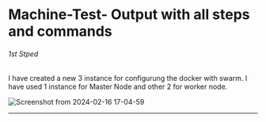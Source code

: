 # Machine-Test- Output with all steps and commands

###### 1st Stped
I have created a new 3 instance for configurung the docker with swarm. I have used 1 instance for Master Node and other 2 for worker node. 

![Screenshot from 2024-02-16 17-04-59](https://github.com/abhirajparthan/Machine-Test/assets/100773790/d5cc96f2-ae98-4adf-aab5-ad85d2b23f26)


----

